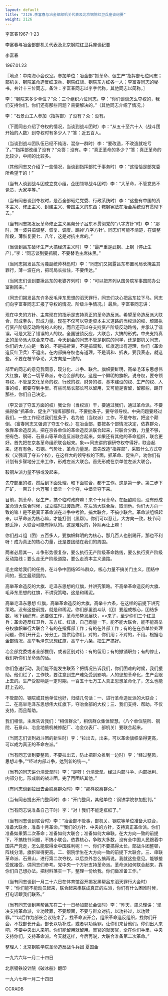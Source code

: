```yaml
---
layout: default
title: "2126.李富春与冶金部部机关代表及北京钢院红卫兵座谈纪要"
weight: 2126
---
```


李富春1967-1-23

李富春与冶金部部机关代表及北京钢院红卫兵座谈纪要

李富春

1967.01.23

〖地点：中南海小会议室。参加单位：冶金部“抓革命、促生产”指挥部七位同志；部机关、钢院革命造反红卫兵、钢院红旗、钢院东方红各一人；李富春同志的秘书，共计十三位同志。备注：李富春同志以李字代称，其他同志以简称。〗

李：“钢院来多少单位？”众：三个组织六位同志。李：“你们谈谈怎么夺权的，我们支持你们。你们还有那些问题？需要解决的。”（其他同志介绍了情况。）

李：“石景山工人参加（指挥部）了没有？众：没有。

（下面同志介绍了夺权的情况，当谈到战斗团时）李：“从五十至六十人（战斗团开始的人数）到夺权时有多少人？”答：近五百人。

（当谈到战斗团队伍已经不纯洁、混杂一群时）李：“要改造，不改造就吃亏了。”“指挥部改组了没有？”众答：没有。李：“真正革命的多少？”答：真正革命的比较少，中间的比较多。

（其他同志又介绍了一些情况，当谈到指挥部忙于事务时）李：“这恰恰是部党委所希望干的！”

（当有人谈到战斗团成立党小组，企图领导战斗团时）李：“大革命，不管党员不党员，大家平等。”

（当有同志谈到夺权时，是否全部砸烂党委、行政系统时）李：“这些有中国的资本主义、修正主义、封建主义、帝国主义的东西；鞍钢宪法在冶金系统没有贯彻下去。”

（当有同志揭发反革命修正主义黑帮分子吕东不贯彻党的“八字方针”时）李：“那时，薄一波只搞调整、恢复、调度、踢掉‘八字方针’。同志们可能不清楚，在调整阶段，薄恢复要七、八年，这是对抗主席的。”

（当谈到吕东破坏生产大搞经济主义时）李：“最严重是武钢、上钢（停止生产）。”李：“同志谈到要抓钢，不要替毛主席抹黑。”

（当同志揭发吕东污蔑副统帅林彪时）李：“同志们又揭露吕东布置司局长掩盖其罪行，薄一波在内，把司局长拉住，不要传达。”

（当同志们谈到要揪吕东的老婆齐列时）李：“可以把齐列从国务院军事国防办公室揪回来。”

（同志们揭发吕东许多反毛泽东思想的滔天罪行，同志们决心把吕东拉下马。同志们向李富春同志汇报了夺权的情况、阶级斗争情况。）最后，李富春同志讲：

现在中央的方针、主席现在的指示是支持真正的革命造反派。希望革命造反派大联合，形成拳头，形成力量。现在不仅可以夺走资本主义道路的当权派的权、顽固执行资产阶级反动路线的人的权，而且还可以夺支持资产阶级反动路线，并承认了错误，可是又犯了错误的人的权。全国链锁反应，大联合，大搞的形式。中央支持真正的革命派大联合来夺权。今天到会的同志不管是钢院的同学，还是部机关同志，你们的大方向是一致的。不是搞折衷，不是搞调和，红旗退出有道理，你们（革命造反红卫兵）不退出，在内部搞夺权也有道理。不是调和、折衷，要我表态，就这些。不要在枝节争论，大方向是一致的。

部里的同志的意见我同意，现分化、斗争、联合。旗帜要鲜明，高举毛泽东思想伟大红旗，联合一切革命派，夺冶金部的权。这是一个鲜明的旗帜。说夺权，要夺领导权，不管是文化革命的权、行政的权、财务的权、基本建设的权、生产的权、人事的权，都要夺到手里。有些司局长部长可以留用，又可能是否留，留那些，踢开那些，你们自己决定。

（李又谈了夺五方面的权）我让你（当权派）干，要通过我们，通过革命派。不要搞得象“抓革命、促生产”指挥部那样。不要批条子。要夺领导权。中央问题要经过我们。一些工作经过我们批条子，若为他（当权派）工作，不是夺权，把这个颠倒。（富春同志又强调了夺五个权。）在冶金部，要按各个部情况决定，依靠群众，依靠革命造反派，把在京各单位的革命造反派联合起来，只联合少数，力量不够，把有色、钢研、石景山等革命造反派联合起来。如果还有其他的革命组织，联合更好。首先把在京各革命组织联合起来。象××同志讲的钢研夺权夺得好，联合起来，还有有色、石钢。气势壮，革命力量足。首先改造“指挥部”，采取什么方式夺权（又强调了夺五个权），在这样大的领导权的下面，抓革命、促生产，劝你们有计划有步骤地分工来工作，形成左派大联合。首先形成在京单位左派大联合。

鞍钢左派力量不够或没起来。

先夺部里的权，然后到下面处理，和下面联合，都干工作。这是第一步。第二步下厂矿，一百五十六万哪！堡垒一个个夺，中堡垒夺下来。

目前，抓革命、促生产，搞个临时政府嘛！来个十月革命。在酝酿阶段，没有形成革命派大联合时候，成立临时过渡政府。在左派大联合后，取消他。你们大方向一致的嘛！是不是真正革命派在斗争中考验。搞大联合，不搞小联合。革命派组织起来，以革命派为核心嘛，才能打倒（黑帮）。你们可以忍让，大方向一致，枝节问题丢掉，大联合可能有掉队的。这是难免的，掉队再让上嘛！

你们战斗组（团）五百多人，要旗帜鲜明的为核心，那几百人也别踢开，那也不利呀！成为真正的核心力量，还是要团结在我们的周围。

两者必居其一，斗争形势很复杂，要么执行无产阶级革命路线，要么执行资产阶级反动路线；要么走无产阶级道路，要么走资本主义道路。

毛主席给我们的任务，在斗争中团结95％群众，核心力量不搞关门主义，团结中间的，孤立最顽固的。

高举革命造反的大旗、毛泽东思想的红旗，并讲究策略。不高举革命造反的大旗、毛泽东思想的红旗，不讲究策略，这是和稀泥。

高举毛泽东思想 红旗，高举革命造反的大旗，高举十六条，在这样的前提下讲究策略。没有这些前提，就是和稀泥。你们部里战斗队（团）要组成核心，团结多数，地下组织有，还要做工作，革命形势发展快，××来了，至少你们三个红卫兵：革命造反红卫兵、东方红、红旗，自己商量一下，能不能大联合，能不能高举夺权旗帜举行大联合？有的在指挥部工作；有的在外部工作；有的在在京单位处理问题，你们开开会，分分工，提供给你们，对的，你们用；不对的，不用。根据冶金部情况，高举毛泽东思想红旗，高举十六条，把生产搞好。

冶金部党委或者全部推倒，或者区别对待：有的留用；有的撤销职务；有的停止，我们听你们革命派的话。

你们急速行动，我们能不能发生联系？把情况告诉我们，你们困难的时候，我们援助。他们烂了，工作快，要注意到生产难免受到影响，人的思想革命化，生产会跟上去的。生产受影响是一定时期。一百五十七万工人真正思想革命化了，怎么也能赶上去的。

不管部的、钢院或其他单位也好，归结几句话：一、进行革命造反派的大联合；二、在高举毛泽东思想伟大红旗下，夺冶金部的大权；三、我们支持、帮助。不仅支持，而且帮助。

我们相信，主席告诉我们：“相信群众”，相信群众集体智慧。（八个单位院所、钢院、石景山、冶金地质机械修配厂、冶金仪表厂、部机关）要联合起来。

（当同志们谈到战斗团的新生时）李：“拉出去，出来，可以革命旗帜举得更高，可以成为真正的革命左派。”

（当有同志谈到要整风，不要拉出去，防止把群众推到一边时）李：“经过整风，思想斗争。”“经过内部斗争，达到新的统一。”

（当有的同志讲分清营垒时）李：“是呀！分清营垒。经过内部斗争、内部批判、内部分化，形成新的战斗团，完了再团结其他。”

（有同志谈到拉出去会脱离群众时）李：“那样脱离群众。”

（当有同志提出开门整风时）李：“开门整风，其他单位：钢铁学院参加批判。”

（当有同志说准备自己干时）李：“对！我们不能定框框了。”

（当有同志谈到联合时）李：“冶金部不管事，部机关、钢院等单位准备大联合，准备大联合，准备十月革命。”“我们的方针、中央的方针，支持真正革命派。你们准备如果第二次革命；准备如何大联合；准备如何大串联。在大方向一致的前提下，不搞枝节问题，不搞小联合。依靠核心，争取大多数，没有全中国人民跟着中国共产党走，怎么能取得全中国胜利呢！一、你们不要搞得太长，部战斗团整顿，阵线分清，旗帜举得更高。二、钢院学生在大方向一致的前提下大联合。三、串联革命派、石景山，进行第二次夺权。以后京外怎么搞再说。我就这些意见。能够接受就接受，供同志们参考。党中央一个方针支持革命派。革命派如何联合起来，靠你们自己想办法。把材料落实一下，整理一份给我。你们做准备工作。”

（当有同志谈到一月二十六日在体育馆召开揭发黑帮吕东滔天罪行大会时）李：“你们能不能动员起来，联合起来串联成真正的左派，你们有什么困难时候，打电话跟我们联系。”

（当有同志谈到黑帮吕东在二十一日参加部长会议时）李：“昨天，周总理讲：‘坚决支持革命派，立功赎罪，不要顽固，不要与群众对抗，以功补过，以功赎罪。’”“以后作为部长会议结束了，找革命派开会，组织革命造反组织，找你们开会，不找部长开会。部长以功补过，或者以功赎罪。让你们来替他们。你们出人来吧，不要中央出人来吧。你们能留用就留用。罢官的就罢官，全在你们手里，中央支持你们，支持革命派。今天就这样，今后再说，大联合准备第二次革命。”

整理人：北京钢铁学院革命造反战斗兵团    夏国金

一九六六年一月二十四日

北京钢铁设计院《破冰船》翻印

一九六七年一月二十四日

CCRADB

